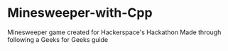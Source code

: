 # Minesweeper-with-Cpp
Minesweeper game created for Hackerspace's Hackathon
Made through following a Geeks for Geeks guide
